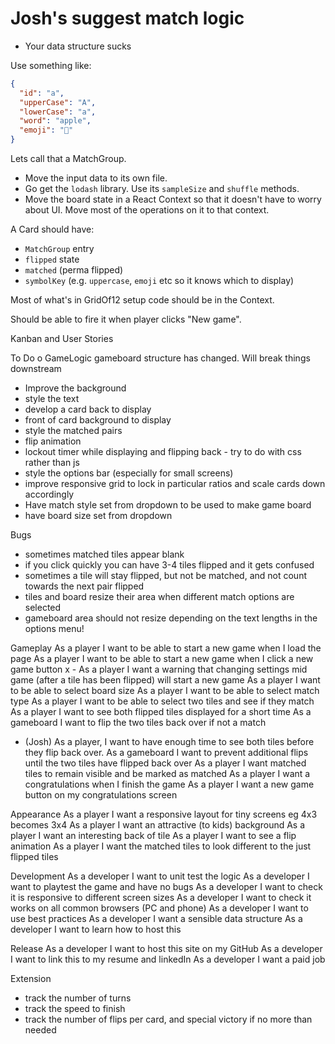 # Josh's suggest match logic

- Your data structure sucks

Use something like:

```json
{
  "id": "a",
  "upperCase": "A",
  "lowerCase": "a",
  "word": "apple",
  "emoji": "🍎"
}
```

Lets call that a MatchGroup.

- Move the input data to its own file.
- Go get the `lodash` library. Use its `sampleSize` and `shuffle` methods.
- Move the board state in a React Context so that it doesn't have to worry about UI. Move most of the operations on it to that context.

A Card should have:

- `MatchGroup` entry
- `flipped` state
- `matched` (perma flipped)
- `symbolKey` (e.g. `uppercase`, `emoji` etc so it knows which to display)

Most of what's in GridOf12 setup code should be in the Context.

Should be able to fire it when player clicks "New game".

Kanban and User Stories

To Do
o GameLogic gameboard structure has changed. Will break things downstream
- Improve the background
- style the text
- develop a card back to display
- front of card background to display
- style the matched pairs
- flip animation
- lockout timer while displaying and flipping back - try to do with css rather than js
- style the options bar (especially for small screens)
- improve responsive grid to lock in particular ratios and scale cards down accordingly
- Have match style set from dropdown to be used to make game board
- have board size set from dropdown


Bugs
- sometimes matched tiles appear blank
- if you click quickly you can have 3-4 tiles flipped and it gets confused
- sometimes a tile will stay flipped, but not be matched, and not count towards the next pair flipped
- tiles and board resize their area when different match options are selected
- gameboard area should not resize depending on the text lengths in the options menu!


Gameplay
As a player I want to be able to start a new game when I load the page
As a player I want to be able to start a new game when I click a new game button
x - As a player I want a warning that changing settings mid game (after a tile has been flipped) will start a new game
As a player I want to be able to select board size
As a player I want to be able to select match type
As a player I want to be able to select two tiles and see if they match
As a player I want to see both flipped tiles displayed for a short time
As a gameboard I want to flip the two tiles back over if not a match

- (Josh) As a player, I want to have enough time to see both tiles before they flip back over.
  As a gameboard I want to prevent additional flips until the two tiles have flipped back over
  As a player I want matched tiles to remain visible and be marked as matched
  As a player I want a congratulations when I finish the game
  As a player I want a new game button on my congratulations screen

Appearance
As a player I want a responsive layout for tiny screens eg 4x3 becomes 3x4
As a player I want an attractive (to kids) background
As a player I want an interesting back of tile
As a player I want to see a flip animation
As a player I want the matched tiles to look different to the just flipped tiles

Development
As a developer I want to unit test the logic
As a developer I want to playtest the game and have no bugs
As a developer I want to check it is responsive to different screen sizes
As a developer I want to check it works on all common browsers (PC and phone)
As a developer I want to use best practices
As a developer I want a sensible data structure
As a developer I want to learn how to host this

Release
As a developer I want to host this site on my GitHub
As a developer I want to link this to my resume and linkedIn
As a developer I want a paid job

Extension
- track the number of turns
- track the speed to finish
- track the number of flips per card, and special victory if no more than needed